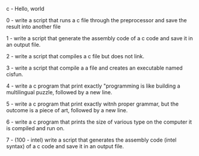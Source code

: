 c - Hello, world 

                                                                                                                       

0 - write a script that runs a c file through the preprocessor and save the result into another file

                                    

1 - write a script that generate the assembly code of a c code and save it in an output file. 

                                          

2 - write a script that compiles a c file but does not link. 

                                                                           

3 - write a script that compile a a file and creates an executable named cisfun.

                                                        

4 - write a c program that print exactly "programming is like building a multilingual puzzle, followed by a new line.



5 - write a c program that print exactly witnh proper grammar, but the outcome is a piece of art, followed by a new line.



6 - write a c program that prints the size of various type on the computer it is compiled and run on.



7 - (100 - intel) write a script that generates the assembly code (intel syntax) of a c code and save it in an output file.  

                                                  

